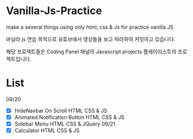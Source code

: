 # Vanilla-Js-Practice
make a several things using only html, css &amp; Js for practice vanilla JS

바닐라 js 연습 목적으로 유튜브에서 영상들을 보고 따라하여 커밋하고 있습니다.

해당 프로젝트들은 Coding Panel 채널의 Javascript projects 플레이리스트의 프로젝트입니다.
# List
09/20
- [x] HideNavbar On Scroll HTML CSS & JS
- [x] Animated Notification Button HTML CSS & JS
- [x] Sidebar Menu HTML CSS & JQuery
09/21
- [x] Calculator HTML CSS & JS